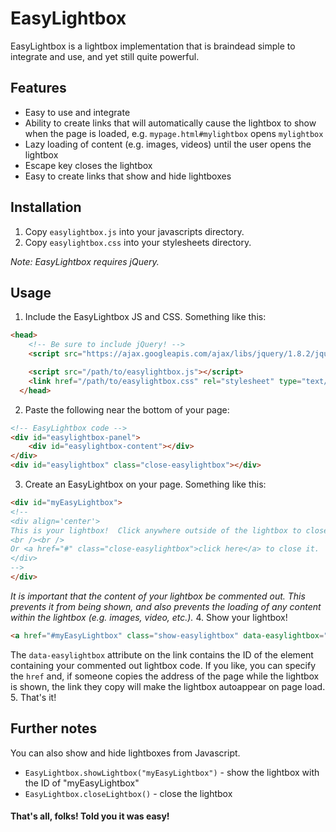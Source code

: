 EasyLightbox
============

EasyLightbox is a lightbox implementation that is braindead simple to integrate and use, and yet still quite powerful.

Features
--------
* Easy to use and integrate
* Ability to create links that will automatically cause the lightbox to show when the page is loaded,  e.g. `mypage.html#mylightbox` opens `mylightbox`
* Lazy loading of content (e.g. images, videos) until the user opens the lightbox
* Escape key closes the lightbox
* Easy to create links that show and hide lightboxes

Installation
------------

1. Copy `easylightbox.js` into your javascripts directory.  
2. Copy `easylightbox.css` into your stylesheets directory.

_Note: EasyLightbox requires jQuery._

Usage
-----
1. Include the EasyLightbox JS and CSS.  Something like this:
``` html
<head>
    <!-- Be sure to include jQuery! -->
    <script src="https://ajax.googleapis.com/ajax/libs/jquery/1.8.2/jquery.min.js"></script>

    <script src="/path/to/easylightbox.js"></script>
    <link href="/path/to/easylightbox.css" rel="stylesheet" type="text/css" />
  </head>
```
2. Paste the following near the bottom of your page:
``` html
<!-- EasyLightbox code -->
<div id="easylightbox-panel">
    <div id="easylightbox-content"></div>
</div>
<div id="easylightbox" class="close-easylightbox"></div>
```
3. Create an EasyLightbox on your page.  Something like this:
``` html
<div id="myEasyLightbox">
<!--
<div align='center'>
This is your lightbox!  Click anywhere outside of the lightbox to close it (or hit ESC).
<br /><br />
Or <a href="#" class="close-easylightbox">click here</a> to close it.
</div>
-->
</div>
```
_It is important that the content of your lightbox be commented out.  This prevents it from being shown, and also prevents the loading of any content within the lightbox (e.g. images, video, etc.)._
4. Show your lightbox!  
``` html
<a href="#myEasyLightbox" class="show-easylightbox" data-easylightbox="myEasyLightbox">Show lightbox</a>
```
The `data-easylightbox` attribute on the link contains the ID of the element containing your commented out lightbox code.  If you like, you can specify the `href` and, if someone copies the address of the page while the lightbox is shown, the link they copy will make the lightbox autoappear on page load. 
5. That's it!

Further notes
-------------

You can also show and hide lightboxes from Javascript.  
* `EasyLightbox.showLightbox("myEasyLightbox")` - show the lightbox with the ID of "myEasyLightbox"
* `EasyLightbox.closeLightbox()` - close the lightbox

#### That's all, folks!  Told you it was easy!